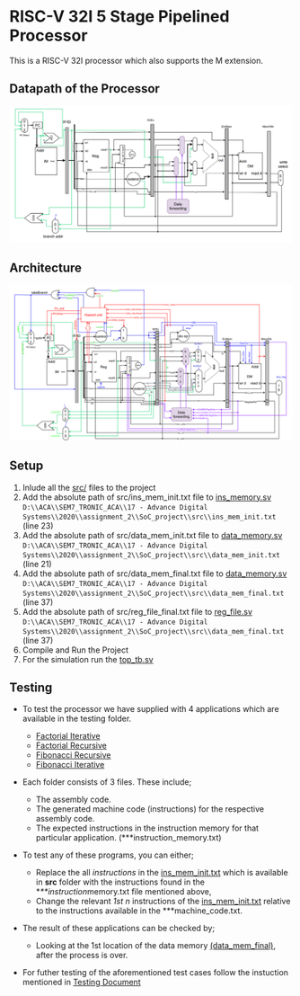 # RISC-V 32I 5 Stage Pipelined Processor

This is a RISC-V 32I processor which also supports the M extension.

## Datapath of the Processor

![Datapath](Datapath.png)

## Architecture

![Architecture](Architecture.png)

## Setup

1. Inlude all the [src/](src) files to the project
2. Add the absolute path of src/ins_mem_init.txt file to [ins_memory.sv](src/ins_memory.sv) `D:\\ACA\\SEM7_TRONIC_ACA\\17 - Advance Digital Systems\\2020\\assignment_2\\SoC_project\\src\\ins_mem_init.txt` (line 23)
3. Add the absolute path of src/data_mem_init.txt file to [data_memory.sv](src/data_memory.sv)
   `D:\\ACA\\SEM7_TRONIC_ACA\\17 - Advance Digital Systems\\2020\\assignment_2\\SoC_project\\src\\data_mem_init.txt` (line 21)
4. Add the absolute path of src/data_mem_final.txt file to [data_memory.sv](src/data_memory.sv)
   `D:\\ACA\\SEM7_TRONIC_ACA\\17 - Advance Digital Systems\\2020\\assignment_2\\SoC_project\\src\\data_mem_final.txt` (line 37)
5. Add the absolute path of src/reg_file_final.txt file to [reg_file.sv](src/reg_file.sv)
   `D:\\ACA\\SEM7_TRONIC_ACA\\17 - Advance Digital Systems\\2020\\assignment_2\\SoC_project\\src\\data_mem_final.txt` (line 37)
6. Compile and Run the Project
7. For the simulation run the [top_tb.sv](src/top_tb.sv)

<!-- ### Run a compiled code
1. Generate assembly code (use an online compiler)
2. Copy and paste assembly code into ./Assembly-To-Machine-Code-Risc-V/test.asm
3. Run ./Assembly-To-Machine-Code-Risc-V/A-to_M.cpp
4. Copy and paste the resultant content of MCode.mc into the ins_mem_init.txt
5. Run the RTL simulation from Quartus  -->

## Testing

- To test the processor we have supplied with 4 applications which are available in the testing folder.
  - [Factorial Iterative](testing/Factorial_iterative)
  - [Factorial Recursive](testing/Factorial_Recursive)
  - [Fibonacci Recursive](testing/Fibonacci_Recursive)
  - [Fibonacci Iterative](testing/Finonacci_iterative)
- Each folder consists of 3 files. These include;
  - The assembly code.
  - The generated machine code (instructions) for the respective assembly code.
  - The expected instructions in the instruction memory for that particular application. (\*\*\*instruction_memory.txt)
- To test any of these programs, you can either;

  - Replace the all _instructions_ in the [ins_mem_init.txt](../src/ins_mem_init.txt) which is available in **src** folder with the instructions found in the \**\*\*instruction*memory.txt file mentioned above,
  - Change the relevant _1st n_ instructions of the [ins_mem_init.txt](../src/ins_mem_init.txt) relative to the instructions available in the \*\*\*machine_code.txt.

- The result of these applications can be checked by;

  - Looking at the 1st location of the data memory [(data_mem_final)](../src/data_mem_final.txt), after the process is over.

- For futher testing of the aforementioned test cases follow the instuction mentioned in [Testing Document](testing/Readme.md)

<!-- ## Verification -->
